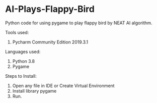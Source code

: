# AI-Plays-Flappy-Bird
Python code for using pygame to play flappy bird by NEAT AI algorithm.

Tools used:
1. Pycharm Community Edition 2019.3.1

Languages used:
1. Python 3.8
2. Pygame

Steps to Install:
1. Open any file in IDE or Create Virtual Environment
2. Install library pygame
3. Run.
